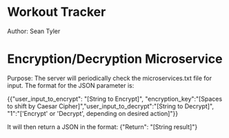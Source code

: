 # Workout Tracker

Author: Sean Tyler

# Encryption/Decryption Microservice
Purpose:  The server will periodically check the microservices.txt file for input.  The format for the JSON parameter is:

{{"user_input_to_encrypt": "[String to Encrypt]", "encryption_key":"[Spaces to shift by Caesar Cipher]","user_input_to_decrypt":"[String to Decrypt]", "1":"['Encrypt' or 'Decrypt', depending on desired action]"}}
 
 It will then return a JSON in the format:
 {"Return": "[String result]"}
